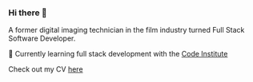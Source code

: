 ### Hi there 👋

A former digital imaging technician in the film industry turned Full Stack Software Developer.

🌱 Currently learning full stack development with the [Code Institute](https://codeinstitute.net/global/)

Check out my CV [here](https://dylanknappcv.vercel.app)

<!--
**isThatAFife/isThatAFife** is a ✨ _special_ ✨ repository because its `README.md` (this file) appears on your GitHub profile.

Here are some ideas to get you started:

- 🔭 I’m currently working on ...
- 🌱 I’m currently learning ...
- 👯 I’m looking to collaborate on ...
- 🤔 I’m looking for help with ...
- 💬 Ask me about ...
- 📫 How to reach me: ...
- 😄 Pronouns: ...
- ⚡ Fun fact: ...
-->
